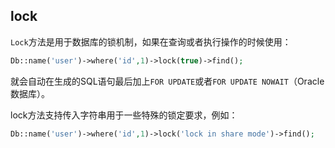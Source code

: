 ## lock

`Lock`方法是用于数据库的锁机制，如果在查询或者执行操作的时候使用：

```php
Db::name('user')->where('id',1)->lock(true)->find();
```

就会自动在生成的SQL语句最后加上`FOR UPDATE`或者`FOR UPDATE NOWAIT`（Oracle数据库）。

lock方法支持传入字符串用于一些特殊的锁定要求，例如：

```php
Db::name('user')->where('id',1)->lock('lock in share mode')->find();
```



